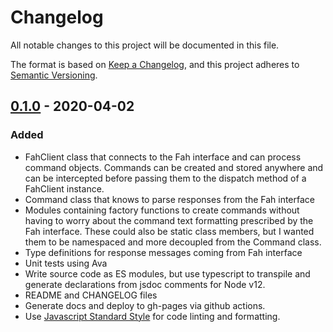 # Changelog
All notable changes to this project will be documented in this file.

The format is based on [Keep a Changelog](https://keepachangelog.com/en/1.0.0/),
and this project adheres to [Semantic Versioning](https://semver.org/spec/v2.0.0.html).

## [0.1.0] - 2020-04-02
### Added
- FahClient class that connects to the Fah interface and can process command objects. Commands can be created and stored anywhere and can be intercepted before passing them to the dispatch method of a FahClient instance.
- Command class that knows to parse responses from the Fah interface
- Modules containing factory functions to create commands without having to worry about the command text formatting prescribed by the Fah interface. These could also be static class members, but I wanted them to be namespaced and more decoupled from the Command class.
- Type definitions for response messages coming from Fah interface
- Unit tests using Ava
- Write source code as ES modules, but use typescript to transpile and generate declarations from jsdoc comments for Node v12.
- README and CHANGELOG files
- Generate docs and deploy to gh-pages via github actions.
- Use [Javascript Standard Style](https://github.com/standard/standard) for code linting and formatting.

[Unreleased]: https://github.com/tamaracha/node-fah-client/compare/v0.1.0...HEAD
[0.1.0]: https://github.com/tamaracha/node-fah-client/releases/tag/v0.1.0
